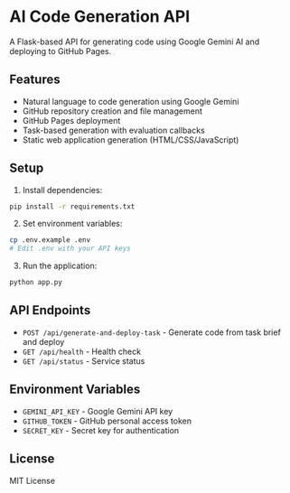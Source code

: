# AI Code Generation API

A Flask-based API for generating code using Google Gemini AI and deploying to GitHub Pages.

## Features

- Natural language to code generation using Google Gemini
- GitHub repository creation and file management
- GitHub Pages deployment
- Task-based generation with evaluation callbacks
- Static web application generation (HTML/CSS/JavaScript)

## Setup

1. Install dependencies:
```bash
pip install -r requirements.txt
```

2. Set environment variables:
```bash
cp .env.example .env
# Edit .env with your API keys
```

3. Run the application:
```bash
python app.py
```

## API Endpoints

- `POST /api/generate-and-deploy-task` - Generate code from task brief and deploy
- `GET /api/health` - Health check
- `GET /api/status` - Service status

## Environment Variables

- `GEMINI_API_KEY` - Google Gemini API key
- `GITHUB_TOKEN` - GitHub personal access token
- `SECRET_KEY` - Secret key for authentication

## License

MIT License
